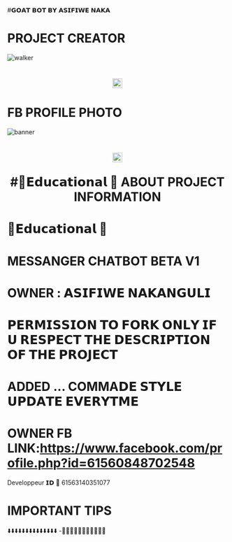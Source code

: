 #𝗚𝗢𝗔𝗧 𝗕𝗢𝗧 𝗕𝗬 𝗔𝗦𝗜𝗙𝗜𝗪𝗘 𝗡𝗔𝗞𝗔
# PROJECT CREATOR</h1>
<img src="https://i.imgur.com/e35P0ow.jpeg" alt="walker">
<h1 align="center"><img src="./dashboard/images/logo-non-bg.png" width="22px"> 

# FB PROFILE PHOTO</h1>
<img src="./dashboard/imageshttps://www.facebook.com/profile.php?id=61560848702548/.png" alt="banner">
<h1 align="center"><img src="./dashboard/images/logo-non-bg.png" width="22px"> 
 
  #💨𝗘𝗱𝘂𝗰𝗮𝘁𝗶𝗼𝗻𝗮𝗹 💨  ABOUT PROJECT INFORMATION</h1>

# 💨𝗘𝗱𝘂𝗰𝗮𝘁𝗶𝗼𝗻𝗮𝗹 💨
# MESSANGER CHATBOT BETA V1
# OWNER : 𝗔𝗦𝗜𝗙𝗜𝗪𝗘 𝗡𝗔𝗞𝗔𝗡𝗚𝗨𝗟𝗜  
# 𝗣𝗘𝗥𝗠𝗜𝗦𝗦𝗜𝗢𝗡 𝗧𝗢 𝗙𝗢𝗥𝗞 𝗢𝗡𝗟𝗬 𝗜𝗙 𝗨 𝗥𝗘𝗦𝗣𝗘𝗖𝗧 𝗧𝗛𝗘 𝗗𝗘𝗦𝗖𝗥𝗜𝗣𝗧𝗜𝗢𝗡 𝗢𝗙 𝗧𝗛𝗘 𝗣𝗥𝗢𝗝𝗘𝗖𝗧
# ADDED ... COMMA𝗗𝗘 𝗦𝗧𝗬𝗟𝗘 𝗨𝗣𝗗𝗔𝗧𝗘 𝗘𝗩𝗘𝗥𝗬𝗧𝗠𝗘
# OWNER FB LINK:https://www.facebook.com/profile.php?id=61560848702548
Developpeur 𝗜𝗗 💬
61563140351077
# IMPORTANT TIPS
⬇️⬇️⬇️⬇️⬇️⬇️⬇️⬇️⬇️⬇️⬇️⬇️⬇️⬇️
-🔵🔵🔵🔵🔵🔵🔵🔵🔵🔵🔵
